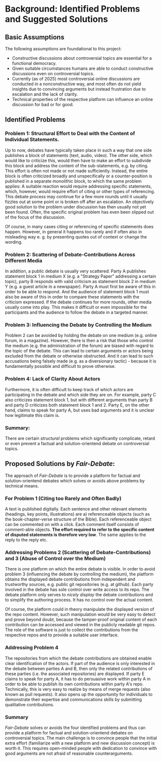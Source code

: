 # Background: Identified Problems and Suggested Solutions

## Basic Assumptions

The following assumptions are foundational to this project:

- Constructive discussions about controversial topics are essential for a functional democracy.
- Given suitable circumstances humans are able to conduct constructive discussions even on controversial topics.
- Currently (as of 2025) most controversial online discussions are conducted in a nonconstructive way, and most often do not yield insights due to convincing arguments but instead frustration due to escalation and the lack of clarity.
- Technical properties of the respective platform can influence an online discussion for bad or for good.


## Identified Problems

### Problem 1: Structural Effort to Deal with the Content of Individual Statements.

Up to now, debates have typically taken place in such a way that one side publishes a block of
statements (text, audio, video). The other side, which would like to criticize this, would then have
to make an effort to subdivide this block and address the content of the sub-statements, e.g. by citing.
This effort is often not made or not made sufficiently. Instead, the entire block is often criticized
broadly and unspecifically or a counter-position is published in a separate monolithic block,
to which the same problem applies: A suitable reaction would require addressing specific statements,
which, however, would require effort of citing or other types of referencing. This debate process may
continue for a few more rounds until it usually fizzles out at some point or is broken off
after an escalation. An objectively good solution to the problem under discussion has
then usually not yet been found. Often, the specific original problem has even been slipped out of the focus
of the discussion.

Of course, in many cases citing or referencing of specific statements does happen.
However, in general it happens too rarely and if often also in misleading way e. g.
by presenting quotes out of context or change the wording.

### Problem 2: Scattering of Debate-Contributions Across Different Media

In addition, a public debate is usually very scattered: Party A publishes statement block 1 in medium X
(e.g. a "Strategy Paper" addressing a certain topic), party B responds with valid criticism as
statement block 2 in medium Y (e.g. a guest article in a newspaper). Party A must first be aware
of this in order to be able to respond. And the audience of statement block 1
must also be aware of this in order to compare these statements with the criticism expressed.
If the debate continues for more rounds, other media usually come into play.
This makes it difficult or even impossible for the participants and the audience
to follow the debate in a targeted manner.


### Problem 3: Influencing the Debate by Controlling the Medium

Problem 2 can be avoided by holding the debate on one medium (e.g. online forum, in a magazine).
However, there is then a risk that those who control the medium (e.g. the administration of the forum)
are biased with regard to the topic of the debate. This can lead to certain arguments or actors being
excluded from the debate or otherwise obstructed. And it can lead to such accusations being falsely made
(e.g. as a diversionary tactic) - because it is fundamentally possible and difficult to prove otherwise.

### Problem 4: Lack of Clarity About Actors

Furthermore, it is often difficult to keep track of which actors are participating in the debate and which
side they are on. For example, party C also criticizes statement block 1, but with different arguments than
party B and party D criticizes both statement block 1 and 2. Party E, on the other hand, claims to speak for
party A, but uses bad arguments and it is unclear how legitimate this claim is.


### Summary:

There are certain *structural* problems which significantly complicate, retard or even prevent a factual
and solution-orientend debate on controversial topics.

## Proposed Solutions by *Fair-Debate*:

The approach of *Fair-Debate* is to provide a platform for factual and solution-orientend debates
which solves or avoids above problems by technical means.

### For Problem 1 (Citing too Rarely and Often Badly)

A text is published digitally. Each sentence and other relevant elements
(headings, key points, illustrations) are a) referenceable objects (such as the book-chapter-verse
structure of the Bible). Each referenceable object can be commented on with a click.
Each comment itself consists of comment-able objects. **The effort required to refer to the specific
content of disputed statements is therefore very low**. The same applies to the reply to the reply etc.

### Addressing Problems 2 (Scattering of Debate-Contributions) and 3 (Abuse of Control over the Medium)

There is *one* platform on which the entire debate is visible. In order to avoid problem 3
(influencing the debate by controlling the medium), the platform obtains the displayed debate contributions
from independent and trustworthy sources, e.g. public git repositories (e.g. at github).
Each party involved in the debate has sole control over write access to its repo. The debate platform only
serves to *nicely display* the debate contributions and to simplify the authoring process.
It has no control over the actual content.

Of course, the platform could in theory manipulate the displayed version of the repo content.
However, such manipulation would be very easy to detect and prove beyond doubt, because the tamper-proof
original content of each contribution can be accessed and viewed in the publicly readable git repos.
The role of the software is just to collect the contributions from the respective repos and to provide
a suitable user interface.


### Addressing Problem 4

The repositories from which the debate contributions are obtained enable clear identification of the actors.
If part of the audience is only interested in the debate between parties A and B,
then only the related contributions of these parties (i.e. the associated repositories) are displayed.
If party E claims to speak for party A, it has to do persuasive work within party A in order to be able
to publish its own contributions within party A's repo. Technically, this is very easy to realize by means of
merge requests (also known as pull requests). It also opens up the opportunity for individuals to demonstrate
their expertise and communications skills by submitting qualitative contributions.

### Summary

*Fair-Debate* solves or avoids the four identified problems and thus can provide a platform for factual and
solution-orientend debates on controversial topics.
The main challenge is to convince people that the initial extra effort (familiarize with a new platform and
new discussion concept) is worth it. This requires open-minded people with dedication to convince
with good arguments are not afraid of reasonable counterarguments.
